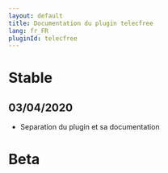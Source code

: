 ```yaml
---
layout: default
title: Documentation du plugin telecfree
lang: fr_FR
pluginId: telecfree
---
```


# Stable

## 03/04/2020

* Separation du plugin et sa documentation

# Beta

